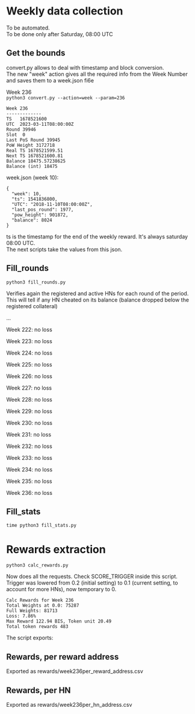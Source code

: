# Weekly data collection

To be automated.  
To be done only after Saturday, 08:00 UTC


## Get the bounds

convert.py allows to deal with timestamp and block conversion.  
The new "week" action gives all the required info from the Week Number and saves them to a week.json fi6e

Week 236  
`python3 convert.py --action=week --param=236`

```
Week 236
-------------
TS   1678521600
UTC  2023-03-11T08:00:00Z
Round 39946
Slot  0
Last PoS Round 39945
PoW Height 3172718
Real TS 1678521599.51
Next TS 1678521600.81
Balance 18475.57238625
Balance (int) 18475

```

week.json (week 10):
```
{
  "week": 10,
  "ts": 1541836800,
  "UTC": "2018-11-10T08:00:00Z",
  "last_pos_round": 1977,
  "pow_height": 901872,
  "balance": 8024
}
```
 
ts is the timestamp for the end of the weekly reward. It's always saturday 08:00 UTC.  
The next scripts take the values from this json.

## Fill_rounds

`python3 fill_rounds.py`  

Verifies again the registered and active HNs for each round of the period.   
This will tell if any HN cheated on its balance (balance dropped below the registered collateral)

...

Week 222:  no loss  

Week 223:  no loss  

Week 224:  no loss  

Week 225:  no loss  

Week 226:  no loss  

Week 227:  no loss  

Week 228:  no loss  

Week 229:  no loss  

Week 230:  no loss  

Week 231:  no loss  

Week 232:  no loss  

Week 233:  no loss  

Week 234:  no loss  

Week 235:  no loss  

Week 236:  no loss  


## Fill_stats

`time python3 fill_stats.py`  

# Rewards extraction

`python3 calc_rewards.py`

Now does all the requests. Check SCORE_TRIGGER inside this script.  
Trigger was lowered from 0.2 (initial setting) to 0.1 (current setting, to account for more HNs), now temporary to 0.

```
Calc Rewards for Week 236
Total Weights at 0.0: 75287
Full Weights: 81713
Loss: 7.86%
Max Reward 122.94 BIS, Token unit 20.49
Total token rewards 483

```

The script exports:
 
## Rewards, per reward address  
Exported as rewards/week236per_reward_address.csv

## Rewards, per HN
Exported as rewards/week236per_hn_address.csv
